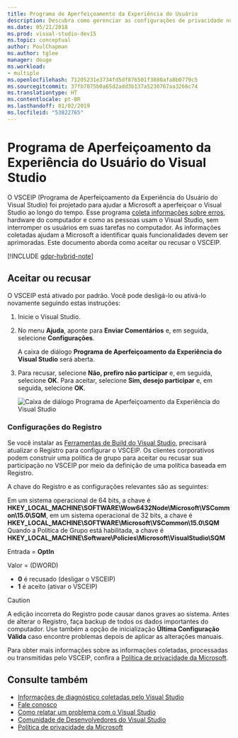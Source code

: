 ```yaml
---
title: Programa de Aperfeiçoamento da Experiência do Usuário
description: Descubra como gerenciar as configurações de privacidade no Visual Studio.
ms.date: 05/21/2018
ms.prod: visual-studio-dev15
ms.topic: conceptual
author: PoulChapman
ms.author: tglee
manager: douge
ms.workload:
- multiple
ms.openlocfilehash: 71205231e3734fd5df876501f3880afa8b0779c5
ms.sourcegitcommit: 37fb7075b0a65d2add3b137a5230767aa3266c74
ms.translationtype: HT
ms.contentlocale: pt-BR
ms.lasthandoff: 01/02/2019
ms.locfileid: "53822765"
---
```

# <a name="visual-studio-customer-experience-improvement-program"></a>Programa de Aperfeiçoamento da Experiência do Usuário do Visual Studio

O VSCEIP (Programa de Aperfeiçoamento da Experiência do Usuário do Visual Studio) foi projetado para ajudar a Microsoft a aperfeiçoar o Visual Studio ao longo do tempo. Esse programa [coleta informações sobre erros](../ide/diagnostic-data-collection.md), hardware do computador e como as pessoas usam o Visual Studio, sem interromper os usuários em suas tarefas no computador. As informações coletadas ajudam a Microsoft a identificar quais funcionalidades devem ser aprimoradas. Este documento aborda como aceitar ou recusar o VSCEIP.

[!INCLUDE [gdpr-hybrid-note](../misc/includes/gdpr-hybrid-note.md)]

## <a name="opt-in-or-out"></a>Aceitar ou recusar

O VSCEIP está ativado por padrão. Você pode desligá-lo ou ativá-lo novamente seguindo estas instruções:

1. Inicie o Visual Studio.

1. No menu **Ajuda**, aponte para **Enviar Comentários** e, em seguida, selecione **Configurações**.

   A caixa de diálogo **Programa de Aperfeiçoamento da Experiência do Visual Studio** será aberta.

1. Para recusar, selecione **Não, prefiro não participar** e, em seguida, selecione **OK**.
   Para aceitar, selecione **Sim, desejo participar** e, em seguida, selecione **OK**.

   ![Caixa de diálogo Programa de Aperfeiçoamento da Experiência do Visual Studio](media/experience-improvement-program.png)

### <a name="registry-settings"></a>Configurações do Registro

Se você instalar as [Ferramentas de Build do Visual Studio](https://visualstudio.microsoft.com/downloads/#build-tools-for-visual-studio-2017), precisará atualizar o Registro para configurar o VSCEIP. Os clientes corporativos podem construir uma política de grupo para aceitar ou recusar sua participação no VSCEIP por meio da definição de uma política baseada em Registro.

A chave do Registro e as configurações relevantes são as seguintes:

Em um sistema operacional de 64 bits, a chave é **HKEY_LOCAL_MACHINE\SOFTWARE\Wow6432Node\Microsoft\VSCommon\15.0\SQM**, em um sistema operacional de 32 bits, a chave é **HKEY_LOCAL_MACHINE\SOFTWARE\Microsoft\VSCommon\15.0\SQM** Quando a Política de Grupo está habilitada, a chave é **HKEY_LOCAL_MACHINE\Software\Policies\Microsoft\VisualStudio\SQM**

Entrada = **OptIn**

Valor = (DWORD)
- **0** é recusado (desligar o VSCEIP)
- **1** é aceito (ativar o VSCEIP)

> [!CAUTION]
> A edição incorreta do Registro pode causar danos graves ao sistema. Antes de alterar o Registro, faça backup de todos os dados importantes do computador. Use também a opção de inicialização **Última Configuração Válida** caso encontre problemas depois de aplicar as alterações manuais.

Para obter mais informações sobre as informações coletadas, processadas ou transmitidas pelo VSCEIP, confira a [Política de privacidade da Microsoft](https://privacy.microsoft.com/privacystatement).

## <a name="see-also"></a>Consulte também

* [Informações de diagnóstico coletadas pelo Visual Studio](diagnostic-data-collection.md)
* [Fale conosco](../ide/talk-to-us.md)
* [Como relatar um problema com o Visual Studio](../ide/how-to-report-a-problem-with-visual-studio-2017.md)
* [Comunidade de Desenvolvedores do Visual Studio](https://developercommunity.visualstudio.com/)
* [Política de privacidade da Microsoft](https://privacy.microsoft.com/privacystatement)
